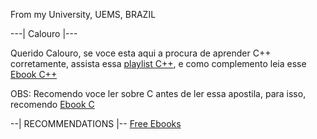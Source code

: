 From my University, UEMS, BRAZIL

---| Calouro |---

Querido Calouro, se voce esta aqui a procura de aprender C++ corretamente, assista essa  <a href="https://www.youtube.com/playlist?list=PL8eBmR3QtPL13Dkn5eEfmG9TmzPpTp0cV" target="_blank">playlist C++</a>, e como complemento leia esse <a href="https://www.ime.usp.br/~slago/slago-C++.pdf" target="_blank">Ebook C++</a>

OBS: Recomendo voce ler sobre C antes de ler essa apostila, para isso, recomendo <a href="https://www.ime.usp.br/~slago/slago-C.pdf" target="_blank">Ebook C</a>

--| RECOMMENDATIONS |--
<a href="https://github.com/EbookFoundation/free-programming-books/blob/main/books/free-programming-books-pt_BR.md" target="_blank">Free Ebooks</a>
